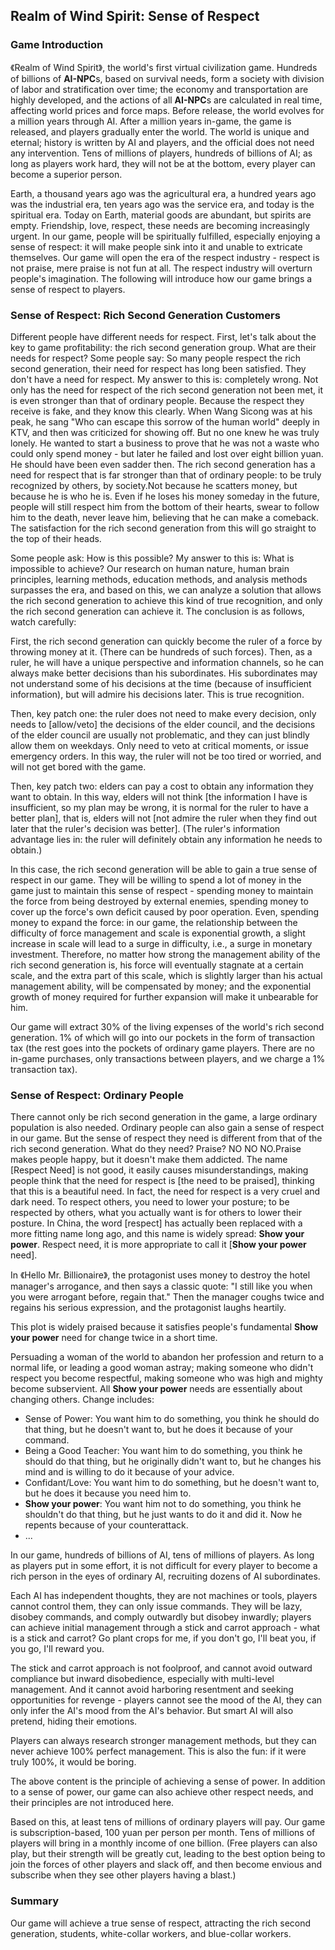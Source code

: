 ## Realm of Wind Spirit: Sense of Respect

### Game Introduction

《Realm of Wind Spirit》, the world's first virtual civilization game. Hundreds of billions of **AI-NPC**s, based on survival needs, form a society with division of labor and stratification over time; the economy and transportation are highly developed, and the actions of all **AI-NPC**s are calculated in real time, affecting world prices and force maps. 
Before release, the world evolves for a million years through AI.
After a million years in-game, the game is released, and players gradually enter the world.
The world is unique and eternal; history is written by AI and players, and the official does not need any intervention. 
Tens of millions of players, hundreds of billions of AI; as long as players work hard, they will not be at the bottom, every player can become a superior person.

Earth, a thousand years ago was the agricultural era, a hundred years ago was the industrial era, ten years ago was the service era, and today is the spiritual era. 
Today on Earth, material goods are abundant, but spirits are empty.
Friendship, love, respect, these needs are becoming increasingly urgent. 
In our game, people will be spiritually fulfilled, especially enjoying a sense of respect: it will make people sink into it and unable to extricate themselves.
Our game will open the era of the respect industry - respect is not praise, mere praise is not fun at all. 
The respect industry will overturn people's imagination.
The following will introduce how our game brings a sense of respect to players.

### Sense of Respect: Rich Second Generation Customers

Different people have different needs for respect.
First, let's talk about the key to game profitability: the rich second generation group. 
What are their needs for respect? 
Some people say: So many people respect the rich second generation, their need for respect has long been satisfied. 
They don't have a need for respect. 
My answer to this is: completely wrong. 
Not only has the need for respect of the rich second generation not been met, it is even stronger than that of ordinary people. 
Because the respect they receive is fake, and they know this clearly. When Wang Sicong was at his peak, he sang "Who can escape this sorrow of the human world" deeply in KTV, and then was criticized for showing off. But no one knew he was truly lonely. He wanted to start a business to prove that he was not a waste who could only spend money - but later he failed and lost over eight billion yuan. He should have been even sadder then. 
The rich second generation has a need for respect that is far stronger than that of ordinary people: to be truly recognized by others, by society.Not because he scatters money, but because he is who he is. Even if he loses his money someday in the future, people will still respect him from the bottom of their hearts, swear to follow him to the death, never leave him, believing that he can make a comeback. The satisfaction for the rich second generation from this will go straight to the top of their heads.

Some people ask: How is this possible? 
My answer to this is: What is impossible to achieve? Our research on human nature, human brain principles, learning methods, education methods, and analysis methods surpasses the era, and based on this, we can analyze a solution that allows the rich second generation to achieve this kind of true recognition, and only the rich second generation can achieve it. The conclusion is as follows, watch carefully: 

First, the rich second generation can quickly become the ruler of a force by throwing money at it. (There can be hundreds of such forces). 
Then, as a ruler, he will have a unique perspective and information channels, so he can always make better decisions than his subordinates. His subordinates may not understand some of his decisions at the time (because of insufficient information), but will admire his decisions later. This is true recognition. 

Then, key patch one: the ruler does not need to make every decision, only needs to [allow/veto] the decisions of the elder council, and the decisions of the elder council are usually not problematic, and they can just blindly allow them on weekdays. Only need to veto at critical moments, or issue emergency orders. In this way, the ruler will not be too tired or worried, and will not get bored with the game. 

Then, key patch two: elders can pay a cost to obtain any information they want to obtain. In this way, elders will not think [the information I have is insufficient, so my plan may be wrong, it is normal for the ruler to have a better plan], that is, elders will not [not admire the ruler when they find out later that the ruler's decision was better]. (The ruler's information advantage lies in: the ruler will definitely obtain any information he needs to obtain.)

In this case, the rich second generation will be able to gain a true sense of respect in our game. They will be willing to spend a lot of money in the game just to maintain this sense of respect - spending money to maintain the force from being destroyed by external enemies, spending money to cover up the force's own deficit caused by poor operation. Even, spending money to expand the force: in our game, the relationship between the difficulty of force management and scale is exponential growth, a slight increase in scale will lead to a surge in difficulty, i.e., a surge in monetary investment. Therefore, no matter how strong the management ability of the rich second generation is, his force will eventually stagnate at a certain scale, and the extra part of this scale, which is slightly larger than his actual management ability, will be compensated by money; and the exponential growth of money required for further expansion will make it unbearable for him. 

Our game will extract 30% of the living expenses of the world's rich second generation. 1% of which will go into our pockets in the form of transaction tax (the rest goes into the pockets of ordinary game players. There are no in-game purchases, only transactions between players, and we charge a 1% transaction tax).

### Sense of Respect: Ordinary People

There cannot only be rich second generation in the game, a large ordinary population is also needed. 
Ordinary people can also gain a sense of respect in our game. But the sense of respect they need is different from that of the rich second generation.
What do they need? 
Praise? 
NO NO NO.Praise makes people happy, but it doesn't make them addicted. 
The name [Respect Need] is not good, it easily causes misunderstandings, making people think that the need for respect is [the need to be praised], thinking that this is a beautiful need. 
In fact, the need for respect is a very cruel and dark need. To respect others, you need to lower your posture; to be respected by others, what you actually want is for others to lower their posture. 
In China, the word [respect] has actually been replaced with a more fitting name long ago, and this name is widely spread: **Show your power**. Respect need, it is more appropriate to call it [**Show your power** need].

In 《Hello Mr. Billionaire》, the protagonist uses money to destroy the hotel manager's arrogance, and then says a classic quote: "I still like you when you were arrogant before, regain that." Then the manager coughs twice and regains his serious expression, and the protagonist laughs heartily. 

This plot is widely praised because it satisfies people's fundamental **Show your power** need for change twice in a short time. 

Persuading a woman of the world to abandon her profession and return to a normal life, or leading a good woman astray; making someone who didn't respect you become respectful, making someone who was high and mighty become subservient. All **Show your power** needs are essentially about changing others. Change includes:

- Sense of Power: You want him to do something, you think he should do that thing, but he doesn't want to, but he does it because of your command.
- Being a Good Teacher: You want him to do something, you think he should do that thing, but he originally didn't want to, but he changes his mind and is willing to do it because of your advice.
- Confidant/Love: You want him to do something, but he doesn't want to, but he does it because you need him to.
- **Show your power**: You want him not to do something, you think he shouldn't do that thing, but he just wants to do it and did it. Now he repents because of your counterattack.
- ...

In our game, hundreds of billions of AI, tens of millions of players. As long as players put in some effort, it is not difficult for every player to become a rich person in the eyes of ordinary AI, recruiting dozens of AI subordinates. 

Each AI has independent thoughts, they are not machines or tools, players cannot control them, they can only issue commands. They will be lazy, disobey commands, and comply outwardly but disobey inwardly; players can achieve initial management through a stick and carrot approach - what is a stick and carrot? Go plant crops for me, if you don't go, I'll beat you, if you go, I'll reward you.

The stick and carrot approach is not foolproof, and cannot avoid outward compliance but inward disobedience, especially with multi-level management. And it cannot avoid harboring resentment and seeking opportunities for revenge - players cannot see the mood of the AI, they can only infer the AI's mood from the AI's behavior. But smart AI will also pretend, hiding their emotions. 

Players can always research stronger management methods, but they can never achieve 100% perfect management. This is also the fun: if it were truly 100%, it would be boring. 

The above content is the principle of achieving a sense of power. In addition to a sense of power, our game can also achieve other respect needs, and their principles are not introduced here. 

Based on this, at least tens of millions of ordinary players will pay. Our game is subscription-based, 100 yuan per person per month. Tens of millions of players will bring in a monthly income of one billion. (Free players can also play, but their strength will be greatly cut, leading to the best option being to join the forces of other players and slack off, and then become envious and subscribe when they see other players having a blast.)

### Summary

Our game will achieve a true sense of respect, attracting the rich second generation, students, white-collar workers, and blue-collar workers.